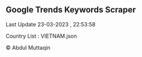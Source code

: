 

## Google Trends Keywords Scraper 
 
Last Update 23-03-2023 , 22:53:58

Country List :
VIETNAM.json



© Abdul Muttaqin 
